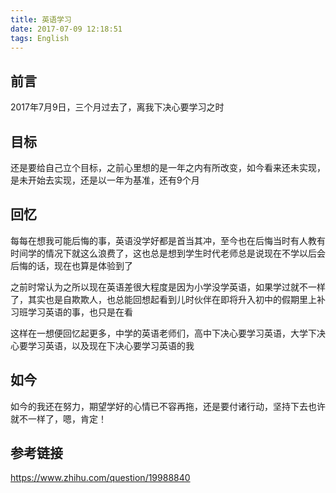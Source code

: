 ```yaml
---
title: 英语学习
date: 2017-07-09 12:18:51
tags: English
---
```


## 前言
2017年7月9日，三个月过去了，离我下决心要学习之时

## 目标
还是要给自己立个目标，之前心里想的是一年之内有所改变，如今看来还未实现，是未开始去实现，还是以一年为基准，还有9个月

## 回忆
每每在想我可能后悔的事，英语没学好都是首当其冲，至今也在后悔当时有人教有时间学的情况下就这么浪费了，这也总是想到学生时代老师总是说现在不学以后会后悔的话，现在也算是体验到了

之前时常认为之所以现在英语差很大程度是因为小学没学英语，如果学过就不一样了，其实也是自欺欺人，也总能回想起看到儿时伙伴在即将升入初中的假期里上补习班学习英语的事，也只是在看

这样在一想便回忆起更多，中学的英语老师们，高中下决心要学习英语，大学下决心要学习英语，以及现在下决心要学习英语的我

## 如今
如今的我还在努力，期望学好的心情已不容再拖，还是要付诸行动，坚持下去也许就不一样了，嗯，肯定！

## 参考链接
https://www.zhihu.com/question/19988840
